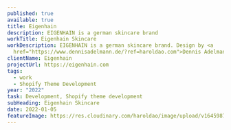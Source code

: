 ```yaml
---
published: true
available: true
title: Eigenhain
description: EIGENHAIN is a german skincare brand
workTitle: Eigenhain Skincare
workDescription: EIGENHAIN is a german skincare brand. Design by <a
  href="https://www.dennisadelmann.de/?ref=haroldao.com">Dennis Adelmann</a>
clientName: Eigenhain
projectUrl: https://eigenhain.com
tags:
  - work
  - Shopify Theme Development
year: "2022"
task: Development, Shopify theme development
subHeading: Eigenhain Skincare
date: 2022-01-05
featureImage: https://res.cloudinary.com/haroldao/image/upload/v1645987318/Eigenhain_Cover.webp
---
```

